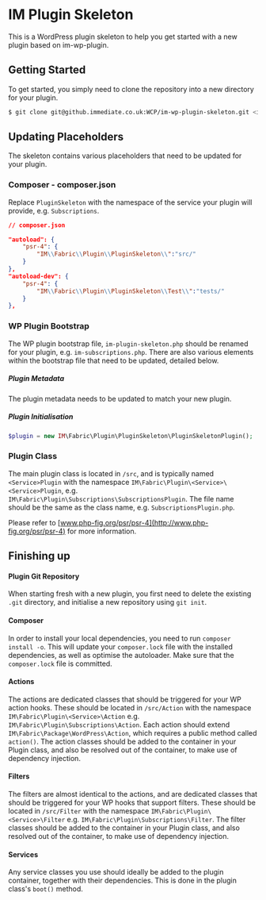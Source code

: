 # IM Plugin Skeleton
This is a WordPress plugin skeleton to help you get started with a new plugin based on im-wp-plugin.

## Getting Started
To get started, you simply need to clone the repository into a new directory for your plugin.
```bash
$ git clone git@github.immediate.co.uk:WCP/im-wp-plugin-skeleton.git <im-new-plugin>
```

## Updating Placeholders
The skeleton contains various placeholders that need to be updated for your plugin.
### Composer - composer.json
Replace `PluginSkeleton` with the namespace of the service your plugin will provide, e.g. `Subscriptions`.
```json
// composer.json

"autoload": {
    "psr-4": {
        "IM\\Fabric\\Plugin\\PluginSkeleton\\":"src/"
    }
},
"autoload-dev": {
    "psr-4": {
        "IM\\Fabric\\Plugin\\PluginSkeleton\\Test\\":"tests/"
    }
},
```

### WP Plugin Bootstrap
The WP plugin bootstrap file, `im-plugin-skeleton.php` should be renamed for your plugin, e.g. `im-subscriptions.php`.
There are also various elements within the bootstrap file that need to be updated, detailed below.

##### Plugin Metadata
The plugin metadata needs to be updated to match your new plugin.

##### Plugin Initialisation
```php
$plugin = new IM\Fabric\Plugin\PluginSkeleton\PluginSkeletonPlugin();
```

### Plugin Class
The main plugin class is located in `/src`, and is typically named `<Service>Plugin` with the namespace `IM\Fabric\Plugin\<Service>\<Service>Plugin`, e.g. `IM\Fabric\Plugin\Subscriptions\SubscriptionsPlugin`. The file name should be the same as the class name, e.g. `SubscriptionsPlugin.php`.
   
Please refer to [www.php-fig.org/psr/psr-4](http://www.php-fig.org/psr/psr-4) for more information.

## Finishing up

#### Plugin Git Repository
When starting fresh with a new plugin, you first need to delete the existing `.git` directory, and initialise a new repository using `git init`.

#### Composer
In order to install your local dependencies, you need to run `composer install -o`. This will update your `composer.lock` file with the installed dependencies, as well as optimise the autoloader. Make sure that the `composer.lock` file is committed.

#### Actions
The actions are dedicated classes that should be triggered for your WP action hooks. These should be located in `/src/Action` with the namespace `IM\Fabric\Plugin\<Service>\Action` e.g. `IM\Fabric\Plugin\Subscriptions\Action`.
Each action should extend `IM\Fabric\Package\WordPress\Action`, which requires a public method called `action()`. The action classes should be added to the container in your Plugin class, and also be resolved out of the container, to make use of dependency injection.

#### Filters
The filters are almost identical to the actions, and are dedicated classes that should be triggered for your WP hooks that support filters. These should be located in `/src/Filter` with the namespace `IM\Fabric\Plugin\<Service>\Filter` e.g. `IM\Fabric\Plugin\Subscriptions\Filter`.
The filter classes should be added to the container in your Plugin class, and also resolved out of the container, to make use of dependency injection.

#### Services
Any service classes you use should ideally be added to the plugin container, together with their dependencies. This is done in the plugin class's `boot()` method.
